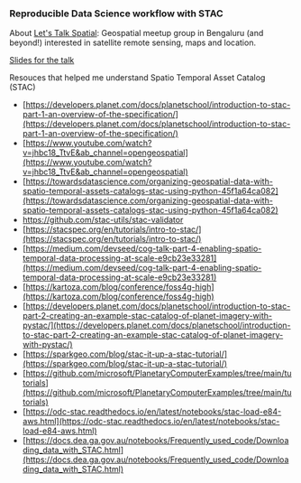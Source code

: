 ### Reproducible Data Science workflow with STAC

About [Let's Talk Spatial](https://www.linkedin.com/company/82530406/): Geospatial meetup group in Bengaluru (and beyond!) interested in satellite remote sensing, maps and location.

[Slides for the talk](https://docs.google.com/presentation/d/1-PDBDk74Ot6TMzCP67WN0WegVdXo7_K-dxwI_BaSgNA/edit?usp=sharing)

Resouces that helped me understand Spatio Temporal Asset Catalog (STAC)
- [https://developers.planet.com/docs/planetschool/introduction-to-stac-part-1-an-overview-of-the-specification/](https://developers.planet.com/docs/planetschool/introduction-to-stac-part-1-an-overview-of-the-specification/)
- [https://www.youtube.com/watch?v=jhbc18_TtvE&ab_channel=opengeospatial](https://www.youtube.com/watch?v=jhbc18_TtvE&ab_channel=opengeospatial)
- [https://towardsdatascience.com/organizing-geospatial-data-with-spatio-temporal-assets-catalogs-stac-using-python-45f1a64ca082](https://towardsdatascience.com/organizing-geospatial-data-with-spatio-temporal-assets-catalogs-stac-using-python-45f1a64ca082)
- https://github.com/stac-utils/stac-validator
- [https://stacspec.org/en/tutorials/intro-to-stac/](https://stacspec.org/en/tutorials/intro-to-stac/)
- [https://medium.com/devseed/cog-talk-part-4-enabling-spatio-temporal-data-processing-at-scale-e9cb23e33281](https://medium.com/devseed/cog-talk-part-4-enabling-spatio-temporal-data-processing-at-scale-e9cb23e33281)
- [https://kartoza.com/blog/conference/foss4g-high](https://kartoza.com/blog/conference/foss4g-high)
- [https://developers.planet.com/docs/planetschool/introduction-to-stac-part-2-creating-an-example-stac-catalog-of-planet-imagery-with-pystac/](https://developers.planet.com/docs/planetschool/introduction-to-stac-part-2-creating-an-example-stac-catalog-of-planet-imagery-with-pystac/)
- [https://sparkgeo.com/blog/stac-it-up-a-stac-tutorial/](https://sparkgeo.com/blog/stac-it-up-a-stac-tutorial/)
- [https://github.com/microsoft/PlanetaryComputerExamples/tree/main/tutorials](https://github.com/microsoft/PlanetaryComputerExamples/tree/main/tutorials)
- [https://odc-stac.readthedocs.io/en/latest/notebooks/stac-load-e84-aws.html](https://odc-stac.readthedocs.io/en/latest/notebooks/stac-load-e84-aws.html)
- [https://docs.dea.ga.gov.au/notebooks/Frequently_used_code/Downloading_data_with_STAC.html](https://docs.dea.ga.gov.au/notebooks/Frequently_used_code/Downloading_data_with_STAC.html)
